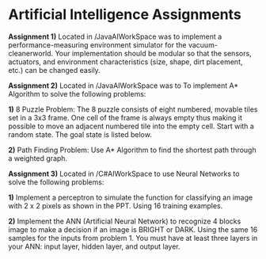 # Artificial Intelligence Assignments 

  **Assignment 1)** Located in /JavaAIWorkSpace was to implement a performance-measuring environment simulator for the vacuum-cleanerworld. Your implementation should be modular so that the sensors, actuators, and environment characteristics (size, shape, dirt placement, etc.) can be changed easily.
  
  
  **Assignment 2)** Located in /JavaAIWorkSpace was to To implement A* Algorithm to solve the following problems: 
    
  **1)** 8 Puzzle Problem: The 8 puzzle consists of eight numbered, movable tiles set in a 3x3 frame. One cell of the frame is always empty thus making it possible to move an adjacent numbered tile into the empty cell. Start with a random state. The goal state is listed below.
  
  **2)** Path Finding Problem: Use A* Algorithm to find the shortest path through a weighted graph. 
  
  **Assignment 3)** Located in /C#AIWorkSpace to use Neural Networks to solve the following problems:
  
  **1)** Implement a perceptron to simulate the function for classifying an image with 2 x 2 pixels as shown in the PPT. Using 16 training examples.
  
  **2)** Implement the ANN (Artificial Neural Network) to recognize 4 blocks image to make a decision if an image is BRIGHT or DARK. Using the same 16 samples for the inputs from problem 1. You must have at least three layers in your ANN: input layer, hidden layer, and output layer.
